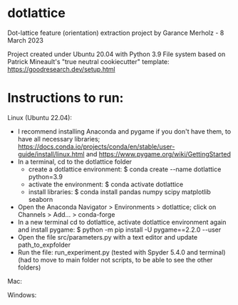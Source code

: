 # dotlattice

Dot-lattice feature (orientation) extraction project by Garance Merholz - 8 March 2023

Project created under Ubuntu 20.04 with Python 3.9 
File system based on Patrick Mineault's "true neutral cookiecutter" template: https://goodresearch.dev/setup.html

# Instructions to run:

Linux (Ubuntu 22.04):
- I recommend installing Anaconda and pygame if you don't have them, to have all necessary libraries; https://docs.conda.io/projects/conda/en/stable/user-guide/install/linux.html and https://www.pygame.org/wiki/GettingStarted
- In a terminal, cd to the dotlattice folder
	- create a dotlattice environment: $ conda create --name dotlattice python=3.9
	- activate the environment: $ conda activate dotlattice
	- install libraries: $ conda install pandas numpy scipy matplotlib seaborn
- Open the Anaconda Navigator > Environments > dotlattice; click on Channels > Add... > conda-forge
- In a new terminal cd to dotlattice, activate dotlattice environment again and install pygame: $ python -m pip install -U pygame==2.2.0 --user
- Open the file src/parameters.py with a text editor and update path_to_expfolder
- Run the file: run_experiment.py (tested with Spyder 5.4.0 and terminal) (had to move to main folder not scripts, to be able to see the other folders)


Mac:

Windows:

